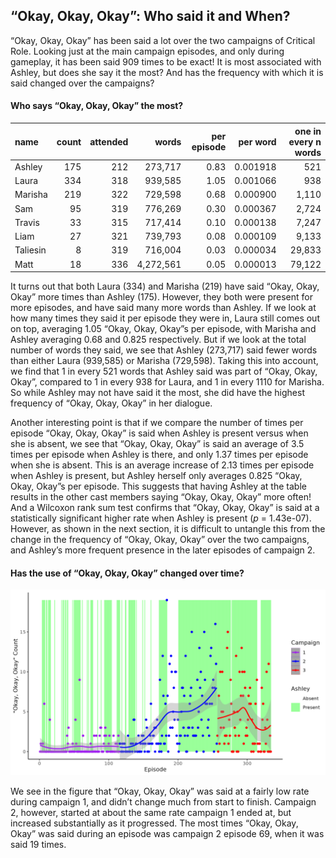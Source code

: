 
## “Okay, Okay, Okay”: Who said it and When?

“Okay, Okay, Okay” has been said a lot over the two campaigns of
Critical Role. Looking just at the main campaign episodes, and only
during gameplay, it has been said 909 times to be exact\! It is most
associated with Ashley, but does she say it the most? And has the
frequency with which it is said changed over the campaigns?

#### Who says “Okay, Okay, Okay” the most?

| name     | count | attended |     words | per episode | per word | one in every n words |
| :------- | ----: | -------: | --------: | ----------: | -------: | -------------------: |
| Ashley   |   175 |      212 |   273,717 |        0.83 | 0.001918 |                  521 |
| Laura    |   334 |      318 |   939,585 |        1.05 | 0.001066 |                  938 |
| Marisha  |   219 |      322 |   729,598 |        0.68 | 0.000900 |                1,110 |
| Sam      |    95 |      319 |   776,269 |        0.30 | 0.000367 |                2,724 |
| Travis   |    33 |      315 |   717,414 |        0.10 | 0.000138 |                7,247 |
| Liam     |    27 |      321 |   739,793 |        0.08 | 0.000109 |                9,133 |
| Taliesin |     8 |      319 |   716,004 |        0.03 | 0.000034 |               29,833 |
| Matt     |    18 |      336 | 4,272,561 |        0.05 | 0.000013 |               79,122 |

It turns out that both Laura (334) and Marisha (219) have said “Okay,
Okay, Okay” more times than Ashley (175). However, they both were
present for more episodes, and have said many more words than Ashley. If
we look at how many times they said it per episode they were in, Laura
still comes out on top, averaging 1.05 “Okay, Okay, Okay”s per episode,
with Marisha and Ashley averaging 0.68 and 0.825 respectively. But if we
look at the total number of words they said, we see that Ashley
(273,717) said fewer words than either Laura (939,585) or Marisha
(729,598). Taking this into account, we find that 1 in every 521 words
that Ashley said was part of “Okay, Okay, Okay”, compared to 1 in every
938 for Laura, and 1 in every 1110 for Marisha. So while Ashley may not
have said it the most, she did have the highest frequency of “Okay,
Okay, Okay” in her dialogue.

Another interesting point is that if we compare the number of times per
episode “Okay, Okay, Okay” is said when Ashley is present versus when
she is absent, we see that “Okay, Okay, Okay” is said an average of 3.5
times per episode when Ashley is there, and only 1.37 times per episode
when she is absent. This is an average increase of 2.13 times per
episode when Ashley is present, but Ashley herself only averages 0.825
“Okay, Okay, Okay”s per episode. This suggests that having Ashley at
the table results in the other cast members saying “Okay, Okay, Okay”
more often\! And a Wilcoxon rank sum test confirms that “Okay, Okay,
Okay” is said at a statistically significant higher rate when Ashley is
present (*p* = 1.43e-07). However, as shown in the next section, it is
difficult to untangle this from the change in the frequency of “Okay,
Okay, Okay” over the two campaigns, and Ashley’s more frequent presence
in the later episodes of campaign 2.

#### Has the use of “Okay, Okay, Okay” changed over time?

![Okay](../plots/okay_okay_okay.png)

We see in the figure that “Okay, Okay, Okay” was said at a fairly low
rate during campaign 1, and didn’t change much from start to finish.
Campaign 2, however, started at about the same rate campaign 1 ended at,
but increased substantially as it progressed. The most times “Okay,
Okay, Okay” was said during an episode was campaign 2 episode 69, when
it was said 19 times.
